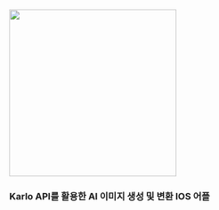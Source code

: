 # <img src="https://github.com/dj991108/YOP/assets/90829718/4234e416-d20b-4d20-a65f-95efaab18e4b" width="300">  
### Karlo API를 활용한 AI 이미지 생성 및 변환 IOS 어플
<br />
